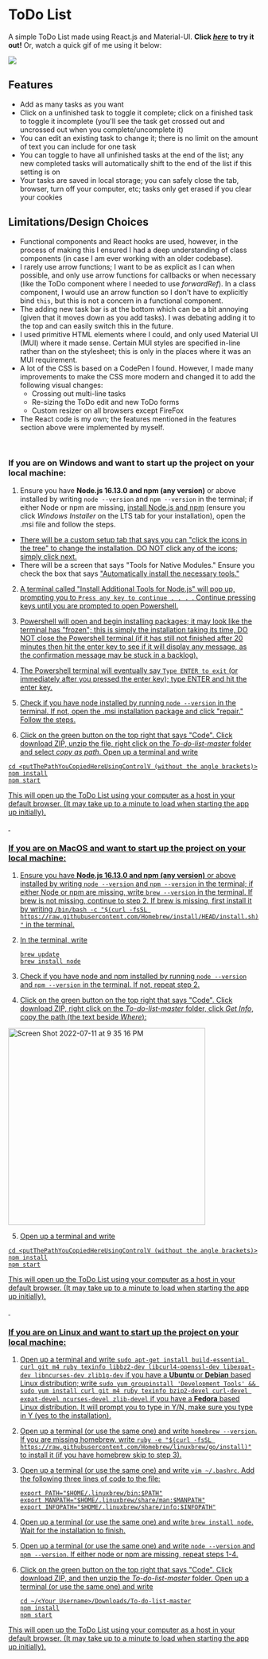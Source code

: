 # ToDo List
A simple ToDo List made using React.js and Material-UI. **Click [*here*](https://prempreetbrar.github.io/To-Do-List/) to 
try it out!** Or, watch a quick gif of me using it below:

![](To-Do-List-Demo.gif)

## Features

- Add as many tasks as you want
- Click on a unfinished task to toggle it complete; click on a finished task to toggle it incomplete (you'll see
  the task get crossed out and uncrossed out when you complete/uncomplete it)
- You can edit an existing task to change it; there is no limit on the amount of text you can include for one task
- You can toggle to have all unfinished tasks at the end of the list; any new completed tasks will automatically shift
  to the end of the list if this setting is on
- Your tasks are saved in local storage; you can safely close the tab, browser, turn off your computer, etc; tasks only
  get erased if you clear your cookies
  
## Limitations/Design Choices

- Functional components and React hooks are used, however, in the process of making this I ensured I had a deep understanding of class components (in case I am ever working with an older codebase).
- I rarely use arrow functions; I want to be as explicit as I can when possible, and only use arrow functions for callbacks or when necessary (like the ToDo component where I needed to use *forwardRef*). In a class component, I would use an arrow function so I don't have to explicitly bind ```this```, but this is not a concern in a functional component.
- The adding new task bar is at the bottom which can be a bit annoying (given that it moves down as you add tasks). I was debating adding it to the top and can easily switch this in the future.
- I used primitive HTML elements where I could, and only used Material UI (MUI) where it made sense. Certain MUI
  styles are specified in-line rather than on the stylesheet; this is only in the places where it was an MUI requirement.
- A lot of the CSS is based on a CodePen I found. However, I made many improvements to make the CSS more modern and changed it to add the following visual changes:
  - Crossing out multi-line tasks
  - Re-sizing the ToDo edit and new ToDo forms
  - Custom resizer on all browsers except FireFox
- The React code is my own; the features mentioned in the features section above were implemented by myself.

&nbsp;

### If you are on Windows and want to start up the project on your local machine:

1. Ensure you have **Node.js 16.13.0 and npm (any version)** or above installed by writing ```node --version``` and ```npm --version``` in the terminal; if either Node or npm are missing, [install Node.js and npm](https://nodejs.org/en/download/) (ensure you click *Windows Installer* on the LTS tab for your installation), open the .msi file and follow the steps.
<ul>
  <li><u>There will be a custom setup tab that says you can "click the icons in the tree" to change the installation. DO NOT click any of the icons; simply click next.</u></li>
  <li>There will be a screen that says "Tools for Native Modules." Ensure you check the box that says <u>"Automatically install the necessary tools."<u></li>
</ul>
  
  
2. A terminal called "Install Additional Tools for Node.js" will pop up, prompting you to ```Press any key to continue . . . ```. Continue pressing keys until you are prompted to open Powershell.

3. Powershell will open and begin installing packages; it may look like the terminal has "frozen"; this is simply the installation taking its time, DO NOT close the Powershell terminal (if it has still not finished after 20 minutes then hit the enter key to see if it will display any message, as the confirmation message may be stuck in a backlog). 

4. The Powershell terminal will eventually say ```Type ENTER to exit``` (or immediately after you pressed the enter key); type ENTER and hit the enter key.

5. Check if you have node installed by running ```node --version``` in the terminal. If not, open the .msi installation package and click "repair." Follow the steps.

6. Click on the green button on the top right that says "Code". Click download ZIP, unzip the file, right click on the *To-do-list-master* folder and select *copy as path*. Open up a terminal and write

```
cd <putThePathYouCopiedHereUsingControlV (without the angle brackets)>
npm install
npm start
```
This will open up the ToDo List using your computer as a host in your default browser. (It may take up to a minute to load when starting the app up initially).

&nbsp;
    
### If you are on MacOS and want to start up the project on your local machine:
    
1. Ensure you have **Node.js 16.13.0 and npm (any version)** or above installed by writing ```node --version``` and ```npm --version``` in the terminal; if either Node or npm are missing, write ```brew --version``` in the terminal. If brew is not missing, continue to step 2. If brew is missing, first install it by writing 
    ```/bin/bash -c "$(curl -fsSL https://raw.githubusercontent.com/Homebrew/install/HEAD/install.sh)"```
in the terminal. 
2. In the terminal, write
    
    ```
    brew update
    brew install node
    ```

3. Check if you have node and npm installed by running ```node --version``` and ```npm --version``` in the terminal. If not, repeat step 2.
    
4. Click on the green button on the top right that says "Code". Click download ZIP, right click on the *To-do-list-master* folder, click *Get Info*, copy the path (the text beside *Where*): 
<img width="396" alt="Screen Shot 2022-07-11 at 9 35 16 PM" src="https://user-images.githubusercontent.com/89614923/178403232-ecdc241b-42fa-4c87-ba6b-3d8981adbefd.png">

    
5. Open up a terminal and write

```
cd <putThePathYouCopiedHereUsingControlV (without the angle brackets)>
npm install
npm start
```
This will open up the ToDo List using your computer as a host in your default browser. (It may take up to a minute to load when starting the app up initially).
    
&nbsp;    

### If you are on Linux and want to start up the project on your local machine:
    
1. Open up a terminal and write ```sudo apt-get install build-essential curl git m4 ruby texinfo libbz2-dev libcurl4-openssl-dev libexpat-dev libncurses-dev zlib1g-dev``` if you have a **Ubuntu** or **Debian**  based Linux distribution; write ```sudo yum groupinstall 'Development Tools' && sudo yum install curl git m4 ruby texinfo bzip2-devel curl-devel expat-devel ncurses-devel zlib-devel``` if you have a **Fedora** based Linux distribution. It will prompt you to type in Y/N, make sure you type in Y (yes to the installation).

2. Open up a terminal (or use the same one) and write ```homebrew --version```. If you are missing homebrew, write ```ruby -e "$(curl -fsSL https://raw.githubusercontent.com/Homebrew/linuxbrew/go/install)"``` to install it (if you have homebrew skip to step 3).
    
3. Open up a terminal (or use the same one) and write ```vim ~/.bashrc```. Add the following three lines of code to the file:
    
    ```
    export PATH="$HOME/.linuxbrew/bin:$PATH"
    export MANPATH="$HOME/.linuxbrew/share/man:$MANPATH"
    export INFOPATH="$HOME/.linuxbrew/share/info:$INFOPATH"
    ```
    
4. Open up a terminal (or use the same one) and write ```brew install node```. Wait for the installation to finish.

5. Open up a terminal (or use the same one) and write ```node --version``` and ```npm --version```. If either node or npm are missing, repeat steps 1-4.

6. Click on the green button on the top right that says "Code". Click download ZIP, and then unzip the *To-do-list-master* folder. Open up a terminal (or use the same one) and write
    
    ```
    cd ~/<Your Username>/Downloads/To-do-list-master
    npm install
    npm start
    ```

This will open up the ToDo List using your computer as a host in your default browser. (It may take up to a minute to load when starting the app up initially).
